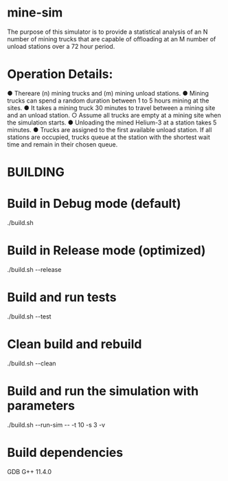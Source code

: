 # mine-sim
The purpose of this simulator is to provide a statistical analysis of an N number of mining trucks that are capable of offloading at an M number of unload stations over a 72 hour period.

 # Operation Details:
 ● Thereare (n) mining trucks and (m) mining unload stations.
 ● Mining trucks can spend a random duration between 1 to 5 hours mining at the sites.
 ● It takes a mining truck 30 minutes to travel between a mining site and an unload station.
 ○ Assume all trucks are empty at a mining site when the simulation starts.
 ● Unloading the mined Helium-3 at a station takes 5 minutes.
 ● Trucks are assigned to the first available unload station. If all stations are occupied, trucks
 queue at the station with the shortest wait time and remain in their chosen queue.


# BUILDING 

# Build in Debug mode (default)
./build.sh

# Build in Release mode (optimized)
./build.sh --release

# Build and run tests
./build.sh --test

# Clean build and rebuild
./build.sh --clean

# Build and run the simulation with parameters
./build.sh --run-sim -- -t 10 -s 3 -v

# Build dependencies
GDB
G++ 11.4.0
